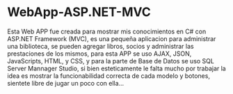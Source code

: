 # WebApp-ASP.NET-MVC

Esta Web APP fue creada para mostrar mis conocimientos en C# con ASP.NET Framework (MVC), es una pequeña aplicacion para administrar una biblioteca, se pueden agregar libros, socios y administrar las prestaciones de los mismos, para esta APP se uso AJAX, JSON, JavaScripts, HTML, y CSS, y para la parte de Base de Datos se uso SQL Server Mannager Studio, si bien esteticamente le falta mucho por trabajar la idea es mostrar la funcionabilidad correcta de cada modelo y botones, sientete libre de jugar un poco con ella...
